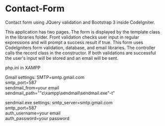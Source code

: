Contact-Form
============

Contact form using JQuery validation and Bootstrap 3 inside CodeIgniter. 

This application has two pages. The form is displayed by the template class in the libraries folder. Front validation checks user input in regular expressions and will prompt a success result if true. This form uses CodeIgniters form validation, database, and email libraries. The controller calls the record class in the constructor. If both validations are successful the user's input will be stored and an email will be sent.

php.ini in XAMPP

Gmail settings:
SMTP=smtp.gmail.com<br />
smtp_port=587<br />
sendmail_from=your email<br />
sendmail_path="\"c\xampp\sendmail\sendmail.exe\"-t"

sendmail.exe settings:
smtp_server=smtp.gmail.com<br />
smtp_port=587<br />
auth_username=your email<br />
auth_password=your password





